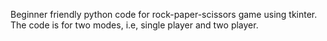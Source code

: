 Beginner friendly python code for rock-paper-scissors game using tkinter.
The code is for two modes, i.e, single player and two player.

